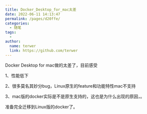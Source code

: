 ```yaml
---
title: Docker_Desktop_for_mac太差
date: 2022-06-11 14:13:47
permalink: /pages/d20ffe/
categories:
  - 随笔
tags:
  - 
author: 
  name: terwer
  link: https://github.com/terwer
---
```

Docker Desktop for mac做的太差了，目前感受

1、性能低下

2、很多莫名其妙分bug，Linux原生的feature和功能特性mac不支持

3、mac版的docker实际是不是原生支持的，这也是为什么出现的原因，。

准备完全迁移到Linux版的docker了。


